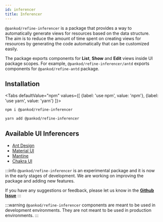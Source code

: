 ```yaml
---
id: inferencer
title: Inferencer
---
```


`@pankod/refine-inferencer` is a package that provides a way to automatically generate views for resources based on the data structure. The aim is to reduce the amount of time spent on creating views for resources by generating the code automatically that can be customized easily. 

The package exports components for **List**, **Show** and **Edit** views inside UI package scopes. For example, `@pankod/refine-inferencer/antd` exports components for `@pankod/refine-antd` package.

## Installation

<Tabs
defaultValue="npm"
values={[
{label: 'use npm', value: 'npm'},
{label: 'use yarn', value: 'yarn'}
]}>
<TabItem value="npm">

```bash
npm i @pankod/refine-inferencer
```

  </TabItem>
    <TabItem value="yarn">

```bash
yarn add @pankod/refine-inferencer
```

  </TabItem>
</Tabs>

## Available UI Inferencers

- [Ant Design](ant-design)
- [Material UI](material-ui)
- [Mantine](mantine)
- [Chakra UI](chakra-ui)

:::info
`@pankod/refine-inferencer` is an experimental package and it is now in the early stages of development. We are working on improving the package and adding new features.

If you have any suggestions or feedback, please let us know in the [**Github Issue**](#)
:::

:::warning
`@pankod/refine-inferencer` components are meant to be used in development environments. They are not meant to be used in production environments.
:::